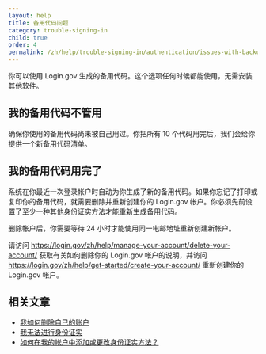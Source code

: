 ```yaml
---
layout: help
title: 备用代码问题
category: trouble-signing-in
child: true
order: 4
permalink: /zh/help/trouble-signing-in/authentication/issues-with-backup-codes/
---
```


你可以使用 Login.gov 生成的备用代码。这个选项任何时候都能使用，无需安装其他软件。

## 我的备用代码不管用

确保你使用的备用代码尚未被自己用过。你把所有 10 个代码用完后，我们会给你提供一个新备用代码清单。

## 我的备用代码用完了

系统在你最近一次登录帐户时自动为你生成了新的备用代码。如果你忘记了打印或复印你的备用代码，就需要删除并重新创建你的 Login.gov 帐户。你必须先前设置了至少一种其他身份证实方法才能重新生成备用代码。 

删除帐户后，你需要等待 24 小时才能使用同一电邮地址重新创建新帐户。 

请访问 <https://login.gov/zh/help/manage-your-account/delete-your-account/> 获取有关如何删除你的 Login.gov 帐户的说明，并访问 <https://login.gov/zh/help/get-started/create-your-account/> 重新创建你的 Login.gov 帐户。


## 相关文章

* [我如何删除自己的账户](/zh/help/manage-your-account/delete-your-account/)
* [我无法进行身份证实](/zh/help/trouble-signing-in/issues-with-authentication-methods/)
* [如何在我的帐户中添加或更改身份证实方法？](/zh/help/manage-your-account/add-or-change-your-authentication-method/)
